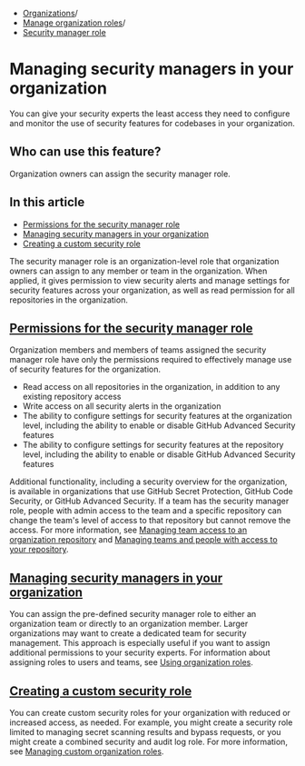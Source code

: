   * [Organizations](https://docs.github.com/en/organizations "Organizations")/
  * [Manage organization roles](https://docs.github.com/en/organizations/managing-peoples-access-to-your-organization-with-roles "Manage organization roles")/
  * [Security manager role](https://docs.github.com/en/organizations/managing-peoples-access-to-your-organization-with-roles/managing-security-managers-in-your-organization "Security manager role")


# Managing security managers in your organization
You can give your security experts the least access they need to configure and monitor the use of security features for codebases in your organization.
## Who can use this feature?
Organization owners can assign the security manager role.
## In this article
  * [Permissions for the security manager role](https://docs.github.com/en/organizations/managing-peoples-access-to-your-organization-with-roles/managing-security-managers-in-your-organization#permissions-for-the-security-manager-role)
  * [Managing security managers in your organization](https://docs.github.com/en/organizations/managing-peoples-access-to-your-organization-with-roles/managing-security-managers-in-your-organization#managing-security-managers-in-your-organization)
  * [Creating a custom security role](https://docs.github.com/en/organizations/managing-peoples-access-to-your-organization-with-roles/managing-security-managers-in-your-organization#creating-a-custom-security-role)


The security manager role is an organization-level role that organization owners can assign to any member or team in the organization. When applied, it gives permission to view security alerts and manage settings for security features across your organization, as well as read permission for all repositories in the organization.
## [Permissions for the security manager role](https://docs.github.com/en/organizations/managing-peoples-access-to-your-organization-with-roles/managing-security-managers-in-your-organization#permissions-for-the-security-manager-role)
Organization members and members of teams assigned the security manager role have only the permissions required to effectively manage use of security features for the organization.
  * Read access on all repositories in the organization, in addition to any existing repository access
  * Write access on all security alerts in the organization
  * The ability to configure settings for security features at the organization level, including the ability to enable or disable GitHub Advanced Security features
  * The ability to configure settings for security features at the repository level, including the ability to enable or disable GitHub Advanced Security features


Additional functionality, including a security overview for the organization, is available in organizations that use GitHub Secret Protection, GitHub Code Security, or GitHub Advanced Security.
If a team has the security manager role, people with admin access to the team and a specific repository can change the team's level of access to that repository but cannot remove the access. For more information, see [Managing team access to an organization repository](https://docs.github.com/en/organizations/managing-user-access-to-your-organizations-repositories/managing-repository-roles/managing-team-access-to-an-organization-repository) and [Managing teams and people with access to your repository](https://docs.github.com/en/repositories/managing-your-repositorys-settings-and-features/managing-repository-settings/managing-teams-and-people-with-access-to-your-repository).
## [Managing security managers in your organization](https://docs.github.com/en/organizations/managing-peoples-access-to-your-organization-with-roles/managing-security-managers-in-your-organization#managing-security-managers-in-your-organization)
You can assign the pre-defined security manager role to either an organization team or directly to an organization member. Larger organizations may want to create a dedicated team for security management. This approach is especially useful if you want to assign additional permissions to your security experts.
For information about assigning roles to users and teams, see [Using organization roles](https://docs.github.com/en/organizations/managing-peoples-access-to-your-organization-with-roles/using-organization-roles).
## [Creating a custom security role](https://docs.github.com/en/organizations/managing-peoples-access-to-your-organization-with-roles/managing-security-managers-in-your-organization#creating-a-custom-security-role)
You can create custom security roles for your organization with reduced or increased access, as needed. For example, you might create a security role limited to managing secret scanning results and bypass requests, or you might create a combined security and audit log role. For more information, see [Managing custom organization roles](https://docs.github.com/en/organizations/managing-peoples-access-to-your-organization-with-roles/managing-custom-organization-roles).
